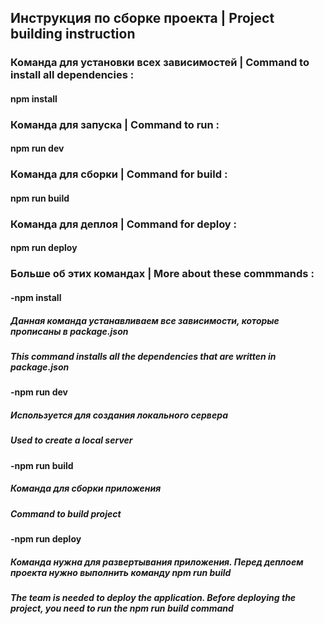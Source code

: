 ## Инструкция по сборке проекта | Project building instruction
### Команда для установки всех зависимостей | Command to install all dependencies :
#### npm install
### Команда для запуска | Command to run :
#### npm run dev 
### Команда для сборки | Command for build :
#### npm run build
### Команда для деплоя | Command for deploy :
#### npm run deploy

### Больше об этих командах | More about these commmands :
#### -npm install
##### Данная команда устанавливаем все зависимости, которые прописаны в package.json
##### This command installs all the dependencies that are written in package.json
#### -npm run dev 
##### Используется для создания локального сервера
##### Used to create a local server
#### -npm run build
##### Команда для сборки приложения 
##### Command to build project
#### -npm run deploy
##### Команда нужна для развертывания приложения. Перед деплоем проекта нужно выполнить команду npm run build
##### The team is needed to deploy the application. Before deploying the project, you need to run the npm run build command
